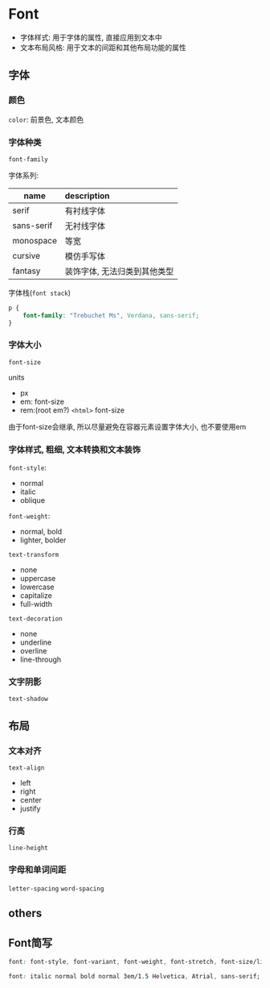 # Font

* 字体样式: 用于字体的属性, 直接应用到文本中
* 文本布局风格: 用于文本的间距和其他布局功能的属性

## 字体

### 颜色

`color`: 前景色, 文本颜色

### 字体种类

`font-family`

字体系列:

name|description
---|:--
serif|有衬线字体
sans-serif|无衬线字体
monospace|等宽
cursive|模仿手写体
fantasy|装饰字体, 无法归类到其他类型

字体栈(`font stack`)
```CSS
p {
    font-family: "Trebuchet Ms", Verdana, sans-serif;
}
```
### 字体大小

`font-size`

units

* px
* em: font-size
* rem:(root em?) `<html>` font-size

由于font-size会继承, 所以尽量避免在容器元素设置字体大小, 也不要使用em

### 字体样式, 粗细, 文本转换和文本装饰

`font-style`:

* normal
* italic
* oblique

`font-weight`:

* normal, bold
* lighter, bolder

`text-transform`

* none
* uppercase
* lowercase
* capitalize
* full-width

`text-decoration`

* none
* underline
* overline
* line-through

### 文字阴影

`text-shadow`

## 布局

### 文本对齐

`text-align`

* left
* right
* center
* justify

### 行高

`line-height`

### 字母和单词间距

`letter-spacing`
`word-spacing`

## others

## Font简写

```css
font: font-style, font-variant, font-weight, font-stretch, font-size/line-height, font-family;

font: italic normal bold normal 3em/1.5 Helvetica, Atrial, sans-serif;
```